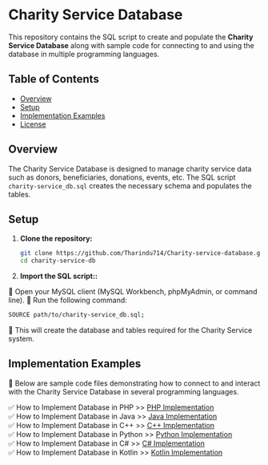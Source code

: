 # Charity Service Database

This repository contains the SQL script to create and populate the **Charity Service Database** along with sample code for connecting to and using the database in multiple programming languages.

## Table of Contents
- [Overview](#overview)
- [Setup](#setup)
- [Implementation Examples](#implementation-examples)
- [License](#license)

## Overview

The Charity Service Database is designed to manage charity service data such as donors, beneficiaries, donations, events, etc. The SQL script `charity-service_db.sql` creates the necessary schema and populates the tables.

## Setup

1. **Clone the repository:**
   ```sh
   git clone https://github.com/Tharindu714/Charity-service-database.git
   cd charity-service-db
   ```
2. **Import the SQL script::**

🚀 Open your MySQL client (MySQL Workbench, phpMyAdmin, or command line).
🚀 Run the following command:
```sh
SOURCE path/to/charity-service_db.sql;
```
🚀 This will create the database and tables required for the Charity Service system.

## Implementation Examples
🚀 Below are sample code files demonstrating how to connect to and interact with the Charity Service Database in several programming languages.

✅ How to Implement Database in PHP >> [PHP Implementation](https://github.com/Tharindu714/Charity-service-database/blob/main/database.php)
<br>
✅ How to Implement Database in Java >> [Java Implementation](https://github.com/Tharindu714/Charity-service-database/blob/main/DatabaseConnector.java)
<br>
✅ How to Implement Database in C++ >>  [C++ Implementation](https://github.com/Tharindu714/Charity-service-database/blob/main/database.cpp)
<br>
✅ How to Implement Database in Python >> [Python Implementation](https://github.com/Tharindu714/Charity-service-database/blob/main/database.py)
<br>
✅ How to Implement Database in C# >> [C# Implementation](https://github.com/Tharindu714/Charity-service-database/blob/main/DatabaseHandler.cs)
<br>
✅ How to Implement Database in Kotlin >> [Kotlin Implementation](https://github.com/Tharindu714/Charity-service-database/blob/main/DatabaseConnector.kt)
